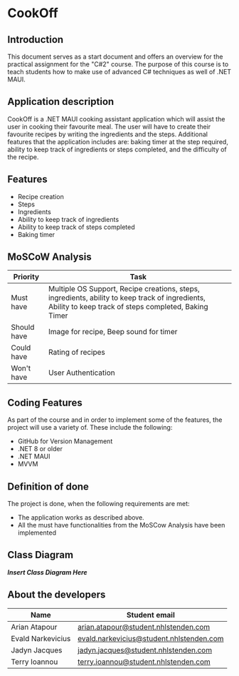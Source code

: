 # **CookOff**

## Introduction
This document serves as a start document and offers an overview for the practical assignment for the "C#2" course. 
The purpose of this course is to teach students how to make use of advanced C# techniques as well of .NET MAUI.

## Application description
CookOff is a .NET MAUI cooking assistant application which will assist the user in cooking their favourite meal. The user
will have to create their favourite recipes by writing the ingredients and the steps. Additional features that the application
includes are: baking timer at the step required, ability to keep track of ingredients or steps completed, and the 
difficulty of the recipe.

## Features
- Recipe creation
- Steps
- Ingredients
- Ability to keep track of ingredients
- Ability to keep track of steps completed
- Baking timer

## MoSCoW Analysis
| Priority    | Task                                                                                                                                                   |
|-------------|--------------------------------------------------------------------------------------------------------------------------------------------------------|
| Must have   | Multiple OS Support, Recipe creations, steps, ingredients, ability to keep track of ingredients, Ability to keep track of steps completed, Baking Timer |     
| Should have | Image for recipe, Beep sound for timer                                                                                                                 |
| Could have  | Rating of recipes                                                                                                                                      |
| Won't have  | User Authentication                                                                                                                                    |



## Coding Features
As part of the course and in order to implement some of the features, the project will use a variety of. These include the following:

- GitHub for Version Management
- .NET 8 or older 
- .NET MAUI
- MVVM

## Definition of done
The project is done, when the following requirements are met:

- The application works as described above.
- All the must have functionalities from the MoSCow Analysis have been implemented

## Class Diagram
***Insert Class Diagram Here***

## About the developers
| Name              | Student email                                                                               |
|-------------------|---------------------------------------------------------------------------------------------|
| Arian Atapour     | [arian.atapour@student.nhlstenden.com](mailto:arian.atapour@student.nhlstenden.com)         |
| Evald Narkevicius | [evald.narkevicius@student.nhlstenden.com](mailto:evald.narkevicius@student.nhlstenden.com) |
| Jadyn Jacques     | [jadyn.jacques@student.nhlstenden.com](mailto:jadyn.jacques@student.nhlstenden.com)         |
| Terry Ioannou     | [terry.ioannou@student.nhlstenden.com](mailto:terry.ioannou@student.nhlstenden.com)         |